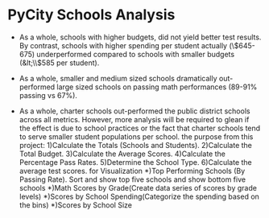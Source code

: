 # PyCity Schools Analysis
* As a whole, schools with higher budgets, did not yield better test results. By contrast, schools with higher spending per student actually (\\$645-675) underperformed compared to schools with smaller budgets (&lt;\\$585 per student).

* As a whole, smaller and medium sized schools dramatically out-performed large sized schools on passing math performances (89-91% passing vs 67%).

* As a whole, charter schools out-performed the public district schools across all metrics. However, more analysis will be required to glean if the effect is due to school practices or the fact that charter schools tend to serve smaller student populations per school. 
the purpose from this project:
1)Calculate the Totals (Schools and Students).
2)Calculate the Total Budget.
3)Calculate the Average Scores.
4)Calculate the Percentage Pass Rates.
5)Determine the School Type.
6)Calculate the average test scores.
for Visualization
*)Top Performing Schools (By Passing Rate).  Sort and show top five schools and show bottom five schools
*)Math Scores by Grade(Create data series of scores by grade levels)
*)Scores by School Spending(Categorize the spending based on the bins)
*)Scores by School Size


